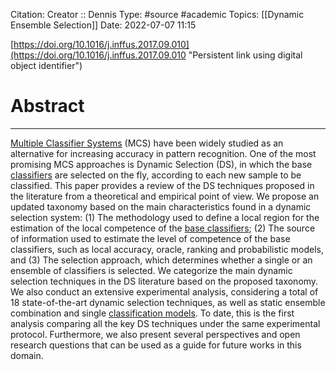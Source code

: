 Citation:
Creator :: Dennis
Type: #source #academic 
Topics: [[Dynamic Ensemble Selection]]
Date: 2022-07-07 11:15

[https://doi.org/10.1016/j.inffus.2017.09.010](https://doi.org/10.1016/j.inffus.2017.09.010 "Persistent link using digital object identifier")

# Abstract
---
[Multiple Classifier Systems](https://www.sciencedirect.com/topics/computer-science/multiple-classifier-systems "Learn more about Multiple Classifier Systems from ScienceDirect's AI-generated Topic Pages") (MCS) have been widely studied as an alternative for increasing accuracy in pattern recognition. One of the most promising MCS approaches is Dynamic Selection (DS), in which the base [classifiers](https://www.sciencedirect.com/topics/computer-science/classification-machine-learning "Learn more about classifiers from ScienceDirect's AI-generated Topic Pages") are selected on the fly, according to each new sample to be classified. This paper provides a review of the DS techniques proposed in the literature from a theoretical and empirical point of view. We propose an updated taxonomy based on the main characteristics found in a dynamic selection system: (1) The methodology used to define a local region for the estimation of the local competence of the [base classifiers](https://www.sciencedirect.com/topics/computer-science/base-classifier "Learn more about base classifiers from ScienceDirect's AI-generated Topic Pages"); (2) The source of information used to estimate the level of competence of the base classifiers, such as local accuracy, oracle, ranking and probabilistic models, and (3) The selection approach, which determines whether a single or an ensemble of classifiers is selected. We categorize the main dynamic selection techniques in the DS literature based on the proposed taxonomy. We also conduct an extensive experimental analysis, considering a total of 18 state-of-the-art dynamic selection techniques, as well as static ensemble combination and single [classification models](https://www.sciencedirect.com/topics/computer-science/classification-models "Learn more about classification models from ScienceDirect's AI-generated Topic Pages"). To date, this is the first analysis comparing all the key DS techniques under the same experimental protocol. Furthermore, we also present several perspectives and open research questions that can be used as a guide for future works in this domain.
